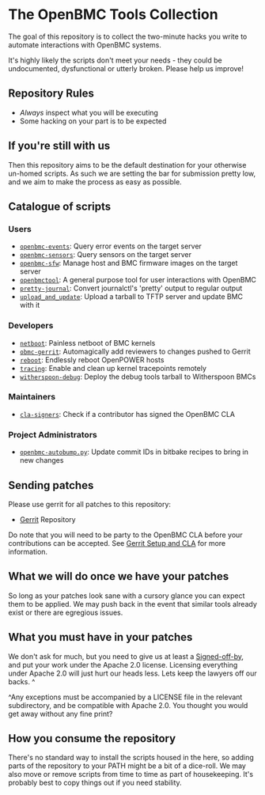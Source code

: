 # The OpenBMC Tools Collection

The goal of this repository is to collect the two-minute hacks you write to
automate interactions with OpenBMC systems.

It's highly likely the scripts don't meet your needs - they could be
undocumented, dysfunctional or utterly broken. Please help us improve!

## Repository Rules

* _Always_ inspect what you will be executing
* Some hacking on your part is to be expected

## If you're still with us

Then this repository aims to be the default destination for your otherwise
un-homed scripts. As such we are setting the bar for submission pretty low,
and we aim to make the process as easy as possible.

## Catalogue of scripts

### Users

* [`openbmc-events`](geissonator/openbmc-events/): Query error events on the target server
* [`openbmc-sensors`](geissonator/openbmc-events/): Query sensors on the target server
* [`openbmc-sfw`](geissonator/openbmc-events/): Manage host and BMC firmware images on the target server
* [`openbmctool`](thalerj/): A general purpose tool for user interactions with OpenBMC
* [`pretty-journal`](post-process/): Convert journalctl's 'pretty' output to regular output
* [`upload_and_update`](leiyu/): Upload a tarball to TFTP server and update BMC with it

### Developers

* [`netboot`](amboar/obmc-scripts/netboot/): Painless netboot of BMC kernels
* [`obmc-gerrit`](amboar/obmc-scripts/maintainers/): Automagically add reviewers to changes pushed to Gerrit
* [`reboot`](amboar/obmc-scripts/reboot/): Endlessly reboot OpenPOWER hosts
* [`tracing`](amboar/obmc-scripts/tracing/): Enable and clean up kernel tracepoints remotely
* [`witherspoon-debug`](amboar/obmc-scripts/witherspoon-debug/): Deploy the debug tools tarball to Witherspoon BMCs

### Maintainers

* [`cla-signers`](emilyshaffer/cla-signers): Check if a contributor has signed the OpenBMC CLA

### Project Administrators

* [`openbmc-autobump.py`](infra/): Update commit IDs in bitbake recipes to bring in new changes

## Sending patches

Please use gerrit for all patches to this repository:

* [Gerrit](https://gerrit.openbmc-project.xyz/) Repository

Do note that you will need to be party to the OpenBMC CLA before your
contributions can be accepted. See [Gerrit Setup and CLA][1]
for more information.

## What we will do once we have your patches

So long as your patches look sane with a cursory glance you can expect them to
be applied. We may push back in the event that similar tools already exist or
there are egregious issues.

## What you must have in your patches

We don't ask for much, but you need to give us at least a
[Signed-off-by](https://developercertificate.org/), and put your work under the
Apache 2.0 license. Licensing everything under Apache 2.0 will just hurt our
heads less. Lets keep the lawyers off our backs. ^

^Any exceptions must be accompanied by a LICENSE file in the relevant
subdirectory, and be compatible with Apache 2.0. You thought you would get away
without any fine print?

## How you consume the repository

There's no standard way to install the scripts housed in the here, so adding
parts of the repository to your PATH might be a bit of a dice-roll. We may also
move or remove scripts from time to time as part of housekeeping. It's probably
best to copy things out if you need stability.

[1]: https://github.com/openbmc/docs/blob/master/CONTRIBUTING.md#submitting-changes-via-gerrit-server
